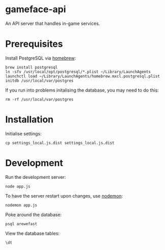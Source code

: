 # gameface-api

An API server that handles in-game services.


# Prerequisites

Install PostgreSQL via [homebrew](http://brew.sh/):

    brew install postgresql
    ln -sfv /usr/local/opt/postgresql/*.plist ~/Library/LaunchAgents
    launchctl load ~/Library/LaunchAgents/homebrew.mxcl.postgresql.plist
    initdb /usr/local/var/postgres

If you run into problems initalising the database, you may need to do this:

    rm -rf /usr/local/var/postgres


# Installation

Initialise settings:

    cp settings_local.js.dist settings_local.js.dist

# Development

Run the development server:

    node app.js

To have the server restart upon changes, use [nodemon](https://github.com/remy/nodemon):

    nodemon app.js

Poke around the database:

    psql arewefast

View the database tables:

    \dt
